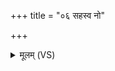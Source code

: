 +++
title = "०६ सहस्व नो"

+++
<details><summary>मूलम् (VS)</summary>

सह॑स्व नो अ॒भिमा॑तिं॒ सह॑स्व पृतनाय॒तः। सह॑स्व॒ सर्वा॑न्दु॒र्हार्दः॑ सु॒हार्दो॑ मे ब॒हून्कृ॑धि ॥
</details>